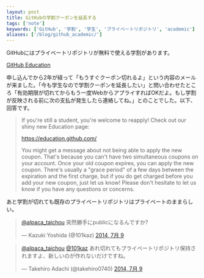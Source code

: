 ```yaml
---
layout: post
title: GitHubの学割クーポンを延長する
tags: ['note']
keywords: ['GitHub', '学割', '学生', 'プライベートリポジトリ', 'academic']
aliases: ['/blog/github_academic/']
---
```


GitHubにはプライベートリポジトリが無料で使える学割があります。

[GitHub Education](https://education.github.com/)

申し込んでから2年が経って「もうすぐクーポン切れるよ」という内容のメールが来ました。「今も学生なので学割クーポンを延長したい」と問い合わせたところ「有効期限が切れてからもう一度WebからアプライすればOKだよ。もし学割が反映される前に次の支払が発生したら連絡してね。」とのことでした。以下、回答です。

> If you're still a student, you're welcome to reapply! Check out our shiny new Education page:
>
> https://education.github.com/
>
> You might get a message about not being able to apply the new coupon. That's because you can't have two simultaneous coupons on your account. Once your old coupon expires, you can apply the new coupon. There's usually a "grace period" of a few days between the expiration and the first charge, but if you do get charged before you add your new coupon, just let us know! Please don't hesitate to let us know if you have any questions or concerns.

あと学割が切れても既存のプライベートリポジトリはプライベートのままらしい。

<blockquote class="twitter-tweet" lang="ja"><p><a href="https://twitter.com/alpaca_taichou">@alpaca_taichou</a> 突然勝手にpublicになるんですか?</p>&mdash; Kazuki Yoshida (@101kaz) <a href="https://twitter.com/101kaz/statuses/486756076776214528">2014, 7月 9</a></blockquote>
<script async src="//platform.twitter.com/widgets.js" charset="utf-8"></script>

<blockquote class="twitter-tweet" lang="ja"><p><a href="https://twitter.com/alpaca_taichou">@alpaca_taichou</a> <a href="https://twitter.com/101kaz">@101kaz</a> あれ切れてもプライベートリポジトリ保持されますよ、新しいのが作れないだけですね。</p>&mdash; Takehiro Adachi (@takehiro0740) <a href="https://twitter.com/takehiro0740/statuses/486901860544946176">2014, 7月 9</a></blockquote>
<script async src="//platform.twitter.com/widgets.js" charset="utf-8"></script>
